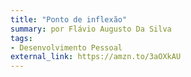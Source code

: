```yaml
---
title: "Ponto de inflexão"
summary: por Flávio Augusto Da Silva
tags:
- Desenvolvimento Pessoal
external_link: https://amzn.to/3aOXkAU
---
```

